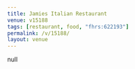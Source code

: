 ```yaml
---
title: Jamies Italian Restaurant
venue: v15188
tags: [restaurant, food, "fhrs:622193"]
permalink: /v/15188/
layout: venue
---
```

null